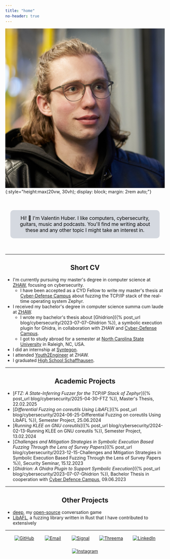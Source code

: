 ```yaml
---
title: "home"
no-header: true
---
```


<style>
  h1, h2 {
    text-align: center;
  }
  .centered {
    text-align: center;
    margin: 0 auto;
  }
</style>

![Portrait of Valentin](./assets/valentin.jpg){:style="height:max(20vw, 30vh); display: block; margin: 2rem auto;"}

<p style="text-align: center; background-color: #d5d9e0; color: black; padding: 1rem; margin: 50px 1rem; border-radius: 10px; font-size: 1.1em">
  Hi! 👋 I'm Valentin Huber. I like computers, cybersecurity, guitars, music and podcasts. You'll find me writing about these and any other topic I might take an interest in.
</p>

---

## Short CV

- I'm currently pursuing my master's degree in computer science at [ZHAW](https://zhaw.ch), focusing on cybersecurity.
  - I have been accepted as a CYD Fellow to write my master's thesis at [Cyber-Defense Campus](https://cydcampus.ch) about fuzzing the TCP/IP stack of the real-time operating system Zephyr.
- I received my bachelor's degree in computer science summa cum laude at [ZHAW](https://zhaw.ch).
  - I wrote my bachelor's thesis about [Ghidrion]({% post_url blog/cybersecurity/2023-07-07-Ghidrion %}), a symbolic execution plugin for Ghidra, in collaboration with ZHAW and [Cyber-Defense Campus](https://cydcampus.ch).
  - I got to study abroad for a semester at [North Carolina State University](https://ncsu.edu) in Raleigh, NC, USA.
- I did an internship at [Syntegon](https://syntegon.com).
- I attended [Youth2Engineer](https://www.zhaw.ch/en/engineering/study/pre-college/) at ZHAW.
- I graduated [High School Schaffhausen](https://kanti.sh.ch).

---

## Academic Projects
- [*FTZ: A State-Inferring Fuzzer for the TCP/IP Stack of Zephyr*]({% post_url blog/cybersecurity/2025-04-30-FTZ %}), Master's Thesis, 22.02.2025
- [*Differential Fuzzing on coreutils Using LibAFL*]({% post_url blog/cybersecurity/2024-06-25-Differential Fuzzing on coreutils Using LibAFL %}), Semester Project, 25.06.2024
- [*Running KLEE on GNU coreutils*]({% post_url blog/cybersecurity/2024-02-13-Running KLEE on GNU coreutils %}), Semester Project, 13.02.2024
- [*Challenges and Mitigation Strategies in Symbolic Execution Based Fuzzing Through the Lens of Survey Papers*]({% post_url blog/cybersecurity/2023-12-15-Challenges and Mitigation Strategies in Symbolic Execution Based Fuzzing Through the Lens of Survey Papers %}), Security Seminar, 15.12.2023
- [*Ghidrion: A Ghidra Plugin to Support Symbolic Execution*]({% post_url blog/cybersecurity/2023-07-07-Ghidrion %}), Bachelor Thesis in cooperation with [Cyber Defence Campus](https://cydcampus.ch), 09.06.2023

---

## Other Projects
- [deep](https://deep.valentinhuber.me), my [open-source](https://github.com/riesentoaster/deep) conversation game
- [LibAFL](https://github.com/aflplusplus/libafl), a fuzzing library written in Rust that I have contributed to extensively

---

<div style="display: flex; flex-wrap: wrap; justify-content: center; align-items: center; gap: 1.5rem; margin: 1rem 0;">
    <a href="https://github.com/riesentoaster" title="GitHub">
        <img src="assets/logos/github.svg" alt="GitHub" style="height: 2em; margin: 0 0.5em;">
    </a>
    <a href="mailto:blog@valentinhuber.me" title="Email">
        <img src="assets/logos/email.svg" alt="Email" style="height: 2.4em; margin: 0 0.2em;">
    </a>
    <a href="https://signal.me/#eu/wRqAEh1-x7P2a1JZ2XR4iWpmGbJ_jIEX2zQHEl01cwsVvG8mO3dKSLf7ZebCBZNN" title="Signal">
        <img src="assets/logos/signal.svg" alt="Signal" style="height: 2em; margin: 0 0.5em;">
    </a>
    <a href="https://threema.id/2AJEWTX5" title="Threema">
        <img src="assets/logos/threema.svg" alt="Threema" style="height: 2.6em; margin: 0;">
    </a>
    <a href="https://www.linkedin.com/in/valentinchuber" title="LinkedIn">
        <img src="assets/logos/linkedin.png" alt="LinkedIn" style="height: 2em; margin: 0 0.5em;">
    </a>
    <a href="https://instagram.com/valentinchuber" title="Instagram">
        <img src="assets/logos/instagram.svg" alt="Instagram" style="height: 2em; margin: 0 0.5em;">
    </a>
</div>